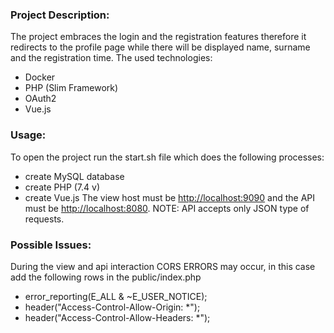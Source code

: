 ### Project Description:
The project embraces the login and the registration features therefore it redirects to the profile page while there will be displayed name, surname and the registration time. The used technologies: 
- Docker
- PHP (Slim Framework)
- OAuth2
- Vue.js

### Usage:
To open the project run the start.sh file which does the following processes:
- create MySQL database
- create PHP  (7.4 v)
- create Vue.js
The view host must be [http://localhost:9090](http://localhost:9090/) and the API must be [http://localhost:8080](http://localhost:8080/).
NOTE: API accepts only JSON type of requests.

### Possible Issues:
During the view and api interaction CORS ERRORS may occur, in this case add the following rows in the public/index.php
- error_reporting(E_ALL & ~E_USER_NOTICE);
- header("Access-Control-Allow-Origin: *");
- header("Access-Control-Allow-Headers: *");
